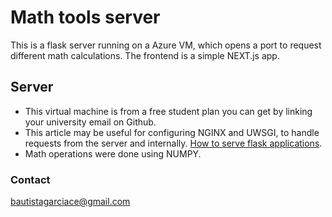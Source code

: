 # Math tools server
This is a flask server running on a Azure VM, which opens a port to request different math calculations. The frontend is a simple NEXT.js app.

## Server
- This virtual machine is from a free student plan you can get by linking your university email on Github.
- This article may be useful for configuring NGINX and UWSGI, to handle requests from the server and internally. [How to serve flask applications](https://www.digitalocean.com/community/tutorials/how-to-serve-flask-applications-with-uwsgi-and-nginx-on-ubuntu-22-04).
- Math operations were done using NUMPY.

### Contact
bautistagarciace@gmail.com
